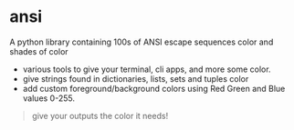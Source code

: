 # ansi

A python library containing 100s of ANSI escape sequences color and shades of color<br>
- various tools to give your terminal, cli apps, and more some color.<br> 
- give strings found in dictionaries, lists, sets and tuples color<br>
- add custom foreground/background colors using Red Green and Blue values 0-255.<br> 
> give your outputs the color it needs!
